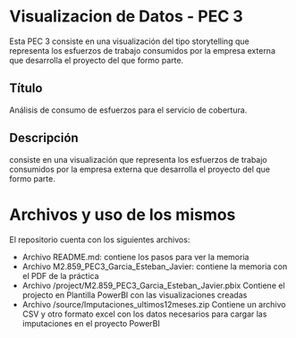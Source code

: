 # Visualizacion de Datos - PEC 3
Esta PEC 3 consiste en una visualización del tipo storytelling  que representa los esfuerzos de trabajo consumidos por la empresa externa que desarrolla el proyecto del que formo parte.

## Título
Análisis de consumo de esfuerzos para el servicio de cobertura.

## Descripción
consiste en una visualización que representa los esfuerzos de trabajo consumidos por la empresa externa que desarrolla el proyecto del que formo parte.

# Archivos y uso de los mismos
El repositorio cuenta con los siguientes archivos:

+ Archivo README.md: contiene los pasos para ver la memoria
+ Archivo M2.859_PEC3_Garcia_Esteban_Javier: contiene la memoria con el PDF de la práctica
+ Archivo /project/M2.859_PEC3_Garcia_Esteban_Javier.pbix
Contiene el projecto en Plantilla PowerBI con las visualizaciones creadas
+ Archivo /source/Imputaciones_ultimos12meses.zip
Contiene un archivo CSV y otro formato excel con los datos necesarios para cargar las imputaciones en el proyecto PowerBI


